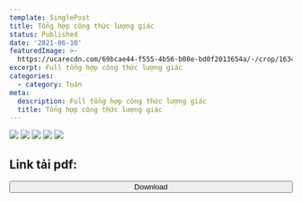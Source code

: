 ```yaml
---
template: SinglePost
title: Tổng hợp công thức lượng giác
status: Published
date: '2021-06-10'
featuredImage: >-
  https://ucarecdn.com/69bcae44-f555-4b56-b08e-bd0f2013654a/-/crop/1634x1690/0,434/-/preview/
excerpt: Full tổng hợp công thức lượng giác
categories:
  - category: Toán
meta:
  description: Full tổng hợp công thức lượng giác
  title: Tổng hợp công thức lượng giác
---
```


<img src="https://i.imgur.com/HqQGPw6.png"/>
<img src="https://i.imgur.com/FRzykWg.png"/>
<img src="https://i.imgur.com/pFyFaRZ.png"/>
<img src="https://i.imgur.com/yryiVNG.png"/>
<img src="https://i.imgur.com/yzwecW0.png"/>

## Link tải pdf:

<a href="https://github.com/DangDev/DangDev.github.io/releases/download/File/Full-cong-thuc-luong-giac.pdf"><button class="btn" style="width:100%"><i class="fa fa-download"></i> Download</button></a>
